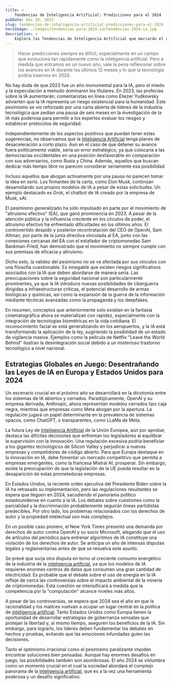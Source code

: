 ```yaml
---
title: > 
    Tendencias de Inteligencia Artificial: Predicciones para el 2024
pubDate: Dec 26, 2023
slug: tendencias-de-inteligencia-artificial-predicciones-para-el-2024
heroImage: ./images/tendencias-para-2024-ia/tendencias-2024-ia.jpg
description: > 
    Explora las Tendencias de Inteligencia Artificial que marcarán el rumbo en el año 2024.
---
```


> Hacer predicciones siempre es difícil, especialmente en un campo que evoluciona tan rápidamente como  la inteligencia artificial.
Pero a medida que entramos en  un nuevo año, vale la pena reflexionar sobre los avances en IA durante los últimos 12 meses y lo que  la tecnología podría traernos en 2024.

No hay duda de que 2023 fue  un año monumental para la IA, pero el miedo y la especulación  a menudo dominaron los titulares.
En 2023, las profecías sobre la IA aumentarán; comentaristas en línea como Eliezer Yudkowsky advierten que la IA representa un riesgo existencial para la humanidad.
Este pesimismo se vio reforzado por una carta abierta de  líderes de la industria tecnológica que pedían una pausa de seis meses en la investigación de la IA más poderosa para permitir a los expertos  evaluar los riesgos y establecer protocolos de seguridad.

Independientemente de los aspectos positivos que puedan tener estas sugerencias, no observamos que la [Inteligencia Artificial](/blog/explorando-la-inteligencia-artificial-ia-definicion-y-conceptos-fundamentales/) tenga planes de desaceleración a corto plazo. Aun en el caso de que detener su avance fuera políticamente viable, sería un error estratégico, ya que colocaría a las democracias occidentales en una posición desfavorable en comparación con sus adversarios, como Rusia y China. Además, aquellos que buscan dedicar más tiempo libre no parecen considerar seriamente esa posibilidad.

Incluso aquellos que abogan activamente por una pausa no parecen tomar la idea en serio. Los firmantes de la carta, como Elon Musk, continúan desarrollando sus propios modelos de IA a pesar de estas solicitudes. Un ejemplo destacado es Grok, el chatbot de IA creado por la empresa de Musk, xAI.

El pesimismo generalizado ha sido impulsado en parte por el movimiento de "altruismo efectivo" (EA), que ganó prominencia en 2023. A pesar de la atención pública y la influencia creciente en los círculos de poder, el altruismo efectivo ha enfrentado dificultades en los últimos años. El controvertido despido y posterior recontratación del CEO de OpenAI, Sam Altman, por parte de la junta directiva vinculada al EA, junto con las conexiones cercanas del EA con el estafador de criptomonedas Sam Bankman-Fried, han demostrado que el movimiento no siempre cumple con sus premisas de eficacia y altruismo.

Dicho esto, la validez del pesimismo no se ve afectada por sus vínculos con una filosofía cuestionable. Es innegable que existen riesgos significativos asociados con la IA que deben abordarse de manera seria. Las preocupaciones sobre la seguridad nacional son particularmente prominentes, ya que la IA introduce nuevas posibilidades de ciberguerra dirigidas a infraestructuras críticas, el potencial desarrollo de armas biológicas y químicas, así como la expansión de la guerra de la información mediante técnicas avanzadas como la propaganda y los deepfakes.

En resumen, conceptos que anteriormente solo existían en la fantasía cinematográfica ahora se materializan con rapidez, especialmente con la integración de tecnologías biométricas en la vida cotidiana. El reconocimiento facial se está generalizando en los aeropuertos, y la IA está transformando la aplicación de la ley, sugiriendo la posibilidad de un estado de vigilancia masiva. Ejemplos como la película de Netflix "Leave the World Behind" ilustran la desintegración social debido a un misterioso trastorno tecnológico a nivel nacional.

## Estrategias Globales en Juego: Desentrañando las Leyes de IA en Europa y Estados Unidos para 2024

Un escenario crucial en el próximo año se desarrollará en la dicotomía entre los sistemas de IA abiertos y cerrados. Paradójicamente, OpenAI y su empresa derivada, Anthropic, ahora representan modelos cerrados tipo caja negra, mientras que empresas como Meta abogan por la apertura. La regulación jugará un papel determinante en la prevalencia de sistemas opacos, como ChatGPT, o transparentes, como LLaMa de Meta.

La futura Ley de [Inteligencia Artificial](/blog/explorando-la-inteligencia-artificial-ia-definicion-y-conceptos-fundamentales/) de la Unión Europea, aún por aprobar, destaca las difíciles decisiones que enfrentan los legisladores al equilibrar la supervisión con la innovación. Una regulación excesiva podría beneficiar a los gigantes tecnológicos de Silicon Valley y perjudicar a nuevas empresas y competidores de código abierto. Para que Europa destaque en la innovación en IA, debe fomentar un mercado competitivo que permita a empresas emergentes, como la francesa Mistral AI, prosperar. Sin embargo, existe la preocupación de que la legislación de la UE pueda resultar en la desaparición de estas prometedoras empresas.

En Estados Unidos, la reciente orden ejecutiva del Presidente Biden sobre la IA ha retrasado su implementación, pero las regulaciones resultantes se espera que lleguen en 2024, sacudiendo el panorama político estadounidense en cuanto a la IA. Los debates sobre cuestiones como la parcialidad y la discriminación probablemente seguirán líneas partidistas predecibles. Por otro lado, los problemas relacionados con los derechos de autor y la propiedad intelectual son más complejos.

En un posible caso pionero, el New York Times presentó una demanda por derechos de autor contra OpenAI y su socio Microsoft, alegando que el uso de artículos del periódico para entrenar algoritmos de IA constituye una violación de los derechos de autor. Se anticipa un año de intensas disputas legales y reglamentarias antes de que se resuelva este asunto.

Se prevé que surja otra disputa en torno al creciente consumo energético de la industria de la [inteligencia artificial](/blog/explorando-la-inteligencia-artificial-ia-definicion-y-conceptos-fundamentales/), ya que los modelos de IA requieren enormes centros de datos que consumen una gran cantidad de electricidad. Es probable que el debate sobre el uso de energía en la IA refleje de cerca las controversias sobre el impacto ambiental de la minería de criptomonedas. Esta cuestión se intensificará a medida que la competencia por la "computación" alcance niveles más altos.

A pesar de las controversias, se espera que 2024 sea el año en que la racionalidad y los matices vuelvan a ocupar un lugar central en la política de [inteligencia artificial](/blog/explorando-la-inteligencia-artificial-ia-definicion-y-conceptos-fundamentales/). Tanto Estados Unidos como Europa tienen la oportunidad de desarrollar estrategias de gobernanza sensatas que protejan la libertad y, al mismo tiempo, aseguren los beneficios de la IA. Sin embargo, para lograrlo, los líderes deben fundamentar los debates en hechos y pruebas, evitando que las emociones infundadas guíen las decisiones.

Tanto el optimismo irracional como el pesimismo paralizante impiden encontrar soluciones bien pensadas. Aunque hay enormes desafíos en juego, las posibilidades también son asombrosas. El año 2024 se vislumbra como un momento crucial en el cual la sociedad abordará el complejo panorama de la [inteligencia artificial](/blog/explorando-la-inteligencia-artificial-ia-definicion-y-conceptos-fundamentales/), que es a la vez una herramienta poderosa y un desafío significativo.